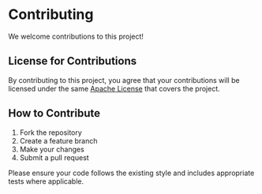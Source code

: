 # Contributing

We welcome contributions to this project!

## License for Contributions

By contributing to this project, you agree that your contributions will be
licensed under the same [Apache License](LICENSE.md) that covers the project.

## How to Contribute

1. Fork the repository
2. Create a feature branch
3. Make your changes
4. Submit a pull request

Please ensure your code follows the existing style and includes appropriate
tests where applicable.
